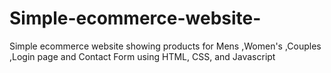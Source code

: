 # Simple-ecommerce-website-
Simple ecommerce website showing products for Mens ,Women's ,Couples ,Login page and Contact Form using HTML, CSS, and Javascript
